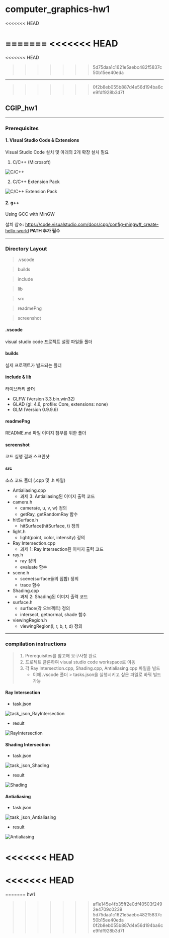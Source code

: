 # computer_graphics-hw1
<<<<<<< HEAD

=======
<<<<<<< HEAD
=======
<<<<<<< HEAD
>>>>>>> 5d75daa1c1621e5aebc482f5837c50b15ee40eda
---
>>>>>>> 0f2b8eb055b887d4e56d194ba6ce9fdf928b3d7f
## CGIP_hw1
---

### Prerequisites
#### 1. Visual Studio Code & Extensions
Visual Studio Code 설치 및 아래의 2개 확장 설치 필요
1. C/C++ (Microsoft)

![C/C++](https://github.com/bessrabel/computer_graphics-hw1/blob/main/readmePng/c%2B%2B.PNG)


2. C/C++ Extension Pack

![C/C++ Extension Pack](https://github.com/bessrabel/computer_graphics-hw1/blob/main/readmePng/c%2B%2B_extension.PNG)

#### 2. g++
Using GCC with MinGW

설치 참조: <https://code.visualstudio.com/docs/cpp/config-mingw#_create-hello-world> **PATH 추가 필수**

---

### Directory Layout
>.vscode

> builds

> include

> lib

> src

> readmePng

> screenshot

#### .vscode
visual studio code 프로젝트 설정 파일들 폴더

#### builds
실제 프로젝트가 빌드되는 폴더

#### include & lib
라이브러리 폴더
+ GLFW (Version 3.3.bin.win32)
+ GLAD (gl: 4.6, profile: Core, extensions: none)
+ GLM (Version 0.9.9.6)

#### readmePng
README.md 파일 이미지 첨부를 위한 폴더

#### screenshot
코드 실행 결과 스크린샷

#### src
소스 코드 폴더 (.cpp 및 .h 파일)
+ Antialiasing.cpp 
    + 과제 3: Antialiasing된 이미지 출력 코드
+ camera.h 
    + camera(e, u, v, w) 정의 
    + getRay, getRandomRay 함수
+ hitSurface.h 
    + hitSurface(hitSurface, t) 정의
+ light.h 
    + light(point, color, intensity) 정의 
+ Ray Intersection.cpp 
    + 과제 1: Ray Intersection된 이미지 출력 코드
+ ray.h 
    + ray 정의 
    + evaluate 함수
+ scene.h 
    + scene(surface들의 집합) 정의 
    + trace 함수
+ Shading.cpp 
    + 과제 2: Shading된 이미지 출력 코드
+ surface.h 
    + surface(각 오브젝트) 정의 
    + intersect, getnormal, shade 함수
+ viewingRegion.h 
    + viewingRegion(l, r, b, t, d) 정의

---

### compilation instructions

> 1. Prerequisites를 참고해 요구사항 완료 
> 2. 프로젝트 클론하여 visual studio code workspace로 이동
> 3. 각 Ray Intersection.cpp, Shading.cpp, Antialiasing.cpp 파일을 빌드
>    + 이때 .vscode 폴더 > tasks.json을 실행시키고 싶은 파일로 바꿔 빌드 가능

#### Ray Intersection
+ task.json

![task_json_RayIntersection](https://github.com/bessrabel/computer_graphics-hw1/blob/main/readmePng/task_json_RayIntersection.PNG)

+ result

![RayIntersection](https://github.com/bessrabel/computer_graphics-hw1/blob/main/readmePng/Ray%20Intersection.PNG)

#### Shading Intersection
+ task.json

![task_json_Shading](https://github.com/bessrabel/computer_graphics-hw1/blob/main/readmePng/tasks_json_Shading.PNG)

+ result

![Shading](https://github.com/bessrabel/computer_graphics-hw1/blob/main/readmePng/Shading.png)

#### Antialiasing
+ task.json

![task_json_Antialiasing](https://github.com/bessrabel/computer_graphics-hw1/blob/main/readmePng/tasks_json_Antialiasing.PNG)

+ result

![Antialiasing](https://github.com/bessrabel/computer_graphics-hw1/blob/main/readmePng/Antialiasing.png)

<<<<<<< HEAD
=======
<<<<<<< HEAD
=======

=======
hw1
>>>>>>> af1e145e4fb35ff2e0df40503f2492e4709c0239
>>>>>>> 5d75daa1c1621e5aebc482f5837c50b15ee40eda
>>>>>>> 0f2b8eb055b887d4e56d194ba6ce9fdf928b3d7f
